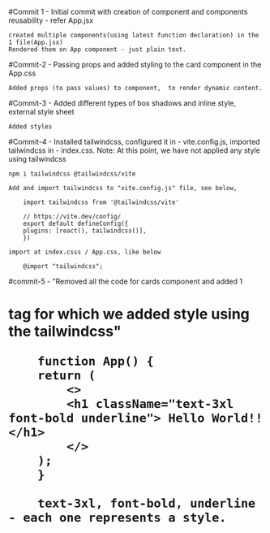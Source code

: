 #Commit 1 - Initial commit with creation of component and components reusability - refer App.jsx

    created multiple components(using latest function declaration) in the 1 file(App.jsx)
    Rendered them on App component - just plain text.

#Commit-2 - Passing props and added styling to the card component in the App.css

    Added props (to pass values) to component,  to render dynamic content.

#Commit-3 - Added different types of box shadows and inline style, external style sheet

    Added styles

#Commit-4 - Installed tailwindcss, configured it in - vite.config.js, imported tailwindcss in - index.css. Note: At this point, we have not applied any style using tailwindcss

    npm i tailwindcss @tailwindcss/vite

    Add and import tailwindcss to "vite.config.js" file, see below,

        import tailwindcss from '@tailwindcss/vite'

        // https://vite.dev/config/
        export default defineConfig({
        plugins: [react(), tailwindcss()],
        })

    import at index.csss / App.css, like below

        @import "tailwindcss";

#commit-5 - "Removed all the code for cards component and added 1 <h1> tag for which we added style using the tailwindcss"

        function App() {
        return (
            <>
            <h1 className="text-3xl font-bold underline"> Hello World!!</h1>
            </>
        );
        }

        text-3xl, font-bold, underline - each one represents a style.



